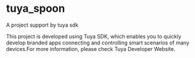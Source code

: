 # tuya_spoon
A project support by tuya sdk
 
 This project is developed using Tuya SDK, which enables you to quickly develop branded apps connecting and controlling smart scenarios of many devices.For more information, please check Tuya Developer Website.
